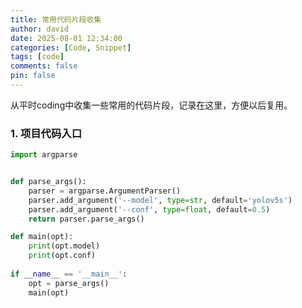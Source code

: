 ```yaml
---
title: 常用代码片段收集
author: david
date: 2025-08-01 12:34:00
categories: [Code, Snippet]
tags: [code]
comments: false
pin: false
---
```


从平时coding中收集一些常用的代码片段，记录在这里，方便以后复用。
### 1. 项目代码入口
```python
import argparse


def parse_args():
    parser = argparse.ArgumentParser()
    parser.add_argument('--model', type=str, default='yolov5s')
    parser.add_argument('--conf', type=float, default=0.5)
    return parser.parse_args()

def main(opt):
    print(opt.model)
    print(opt.conf)
    
if __name__ == '__main__':
    opt = parse_args()
    main(opt)
```
